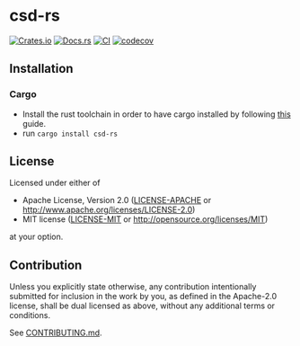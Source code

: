 # csd-rs

[![Crates.io](https://img.shields.io/crates/v/csd-rs.svg)](https://crates.io/crates/csd-rs)
[![Docs.rs](https://docs.rs/csd-rs/badge.svg)](https://docs.rs/csd-rs)
[![CI](https://github.com/luk036/csd-rs/workflows/CI/badge.svg)](https://github.com/luk036/csd-rs/actions)
[![codecov](https://codecov.io/gh/luk036/csd-rs/branch/main/graph/badge.svg?token=tkfuYMvwrl)](https://codecov.io/gh/luk036/csd-rs)

## Installation

### Cargo

* Install the rust toolchain in order to have cargo installed by following
  [this](https://www.rust-lang.org/tools/install) guide.
* run `cargo install csd-rs`

## License

Licensed under either of

 * Apache License, Version 2.0
   ([LICENSE-APACHE](LICENSE-APACHE) or http://www.apache.org/licenses/LICENSE-2.0)
 * MIT license
   ([LICENSE-MIT](LICENSE-MIT) or http://opensource.org/licenses/MIT)

at your option.

## Contribution

Unless you explicitly state otherwise, any contribution intentionally submitted
for inclusion in the work by you, as defined in the Apache-2.0 license, shall be
dual licensed as above, without any additional terms or conditions.

See [CONTRIBUTING.md](CONTRIBUTING.md).
